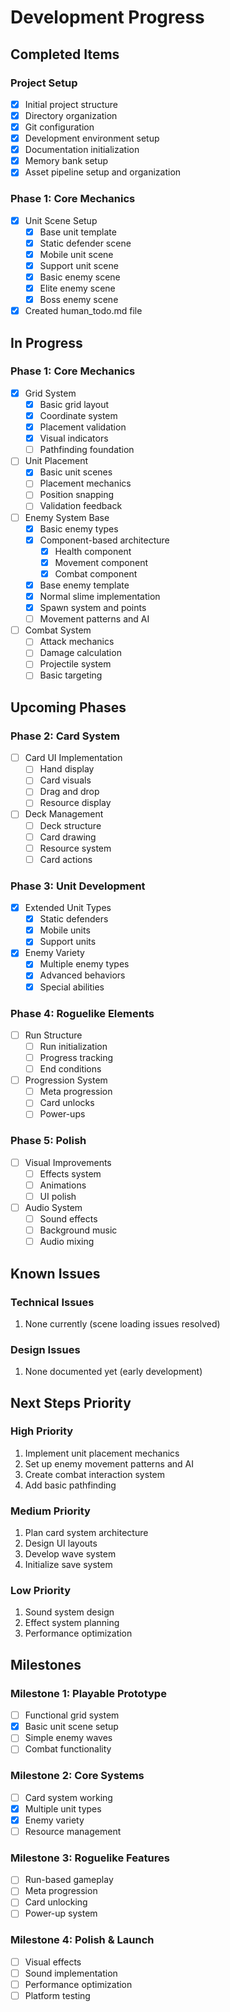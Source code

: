 # Development Progress

## Completed Items

### Project Setup
- [x] Initial project structure
- [x] Directory organization
- [x] Git configuration
- [x] Development environment setup
- [x] Documentation initialization
- [x] Memory bank setup
- [x] Asset pipeline setup and organization

### Phase 1: Core Mechanics
- [x] Unit Scene Setup
  - [x] Base unit template
  - [x] Static defender scene
  - [x] Mobile unit scene
  - [x] Support unit scene
  - [x] Basic enemy scene
  - [x] Elite enemy scene
  - [x] Boss enemy scene
- [x] Created human_todo.md file

## In Progress

### Phase 1: Core Mechanics
- [x] Grid System
  - [x] Basic grid layout
  - [x] Coordinate system
  - [x] Placement validation
  - [x] Visual indicators
  - [ ] Pathfinding foundation

- [ ] Unit Placement
  - [x] Basic unit scenes
  - [ ] Placement mechanics
  - [ ] Position snapping
  - [ ] Validation feedback

- [ ] Enemy System Base
  - [x] Basic enemy types
  - [x] Component-based architecture
    - [x] Health component
    - [x] Movement component
    - [x] Combat component
  - [x] Base enemy template
  - [x] Normal slime implementation
  - [x] Spawn system and points
  - [ ] Movement patterns and AI

- [ ] Combat System
  - [ ] Attack mechanics
  - [ ] Damage calculation
  - [ ] Projectile system
  - [ ] Basic targeting

## Upcoming Phases

### Phase 2: Card System
- [ ] Card UI Implementation
  - [ ] Hand display
  - [ ] Card visuals
  - [ ] Drag and drop
  - [ ] Resource display

- [ ] Deck Management
  - [ ] Deck structure
  - [ ] Card drawing
  - [ ] Resource system
  - [ ] Card actions

### Phase 3: Unit Development
- [x] Extended Unit Types
  - [x] Static defenders
  - [x] Mobile units
  - [x] Support units

- [x] Enemy Variety
  - [x] Multiple enemy types
  - [x] Advanced behaviors
  - [x] Special abilities

### Phase 4: Roguelike Elements
- [ ] Run Structure
  - [ ] Run initialization
  - [ ] Progress tracking
  - [ ] End conditions

- [ ] Progression System
  - [ ] Meta progression
  - [ ] Card unlocks
  - [ ] Power-ups

### Phase 5: Polish
- [ ] Visual Improvements
  - [ ] Effects system
  - [ ] Animations
  - [ ] UI polish

- [ ] Audio System
  - [ ] Sound effects
  - [ ] Background music
  - [ ] Audio mixing

## Known Issues

### Technical Issues
1. None currently (scene loading issues resolved)

### Design Issues
1. None documented yet (early development)

## Next Steps Priority

### High Priority
1. Implement unit placement mechanics
2. Set up enemy movement patterns and AI
3. Create combat interaction system
4. Add basic pathfinding

### Medium Priority
1. Plan card system architecture
2. Design UI layouts
3. Develop wave system
4. Initialize save system

### Low Priority
1. Sound system design
2. Effect system planning
3. Performance optimization

## Milestones

### Milestone 1: Playable Prototype
- [ ] Functional grid system
- [x] Basic unit scene setup
- [ ] Simple enemy waves
- [ ] Combat functionality

### Milestone 2: Core Systems
- [ ] Card system working
- [x] Multiple unit types
- [x] Enemy variety
- [ ] Resource management

### Milestone 3: Roguelike Features
- [ ] Run-based gameplay
- [ ] Meta progression
- [ ] Card unlocking
- [ ] Power-up system

### Milestone 4: Polish & Launch
- [ ] Visual effects
- [ ] Sound implementation
- [ ] Performance optimization
- [ ] Platform testing